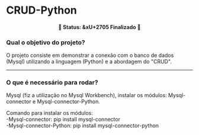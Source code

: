# CRUD-Python
<h4 align="center"> 
	🚧  Status: &xU+2705 Finalizado 🚧
</h4>
<h3> <b>Qual o objetivo do projeto? </b></h3>
<p> O projeto consiste em demonstrar a conexão com o banco de dados (Mysql) utilizando a linguagem (Python) e a abordagem do "CRUD".
<hr>
<h3><b>O que é necessário para rodar</b>?</h3>
<p> Mysql (fiz a utilização no Mysql Workbench), instalar os módulos: Mysql-connector e Mysql-connector-Python. </p>
<p>  Comando para instalar os módulos:<br>
-Mysql-connector: pip install mysql-connector <br>
-Mysql-connector-Python: pip install mysql-connector-python</p>
